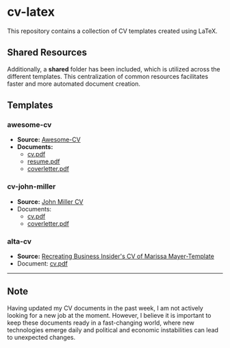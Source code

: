 # cv-latex

This repository contains a collection of CV templates created using LaTeX.

## Shared Resources

Additionally, a **shared** folder has been included, which is utilized across the different templates. This centralization of common resources facilitates faster and more automated document creation.

## Templates

### awesome-cv

- **Source:** [Awesome-CV](https://github.com/posquit0/Awesome-CV)
- **Documents:**
  - [cv.pdf](./awesome-cv/cv.pdf)
  - [resume.pdf](./awesome-cv/resume.pdf)
  - [coverletter.pdf](./awesome-cv/coverletter.pdf)

### cv-john-miller

- **Source:** [John Miller CV](https://www.overleaf.com/latex/templates/john-miller-cv/djrtsjfvqmnq)
- Documents:
  - [cv.pdf](./cv-john-miller/cv.pdf)
  - [coverletter.pdf](./cv-john-miller/coverletter.pdf)

### alta-cv

- **Source:** [Recreating Business Insider's CV of Marissa Mayer-Template](https://www.overleaf.com/latex/templates/recreating-business-insiders-cv-of-marissa-mayer/gtqfpbwncfvp)
- Document: [cv.pdf](./alta-cv/cv.pdf)

---

## Note

Having updated my CV documents in the past week, I am not actively looking for a new job at the moment. However, I believe it is important to keep these documents ready in a fast-changing world, where new technologies emerge daily and political and economic instabilities can lead to unexpected changes.
